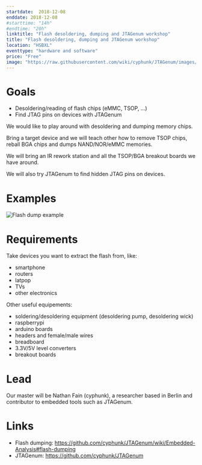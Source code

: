 ```yaml
---
startdate:  2018-12-08
enddate: 2018-12-08
#starttime: "14h"
#endtime: "20h"
linktitle: "Flash desoldering, dumping and JTAGenum workshop"
title: "Flash desoldering, dumping and JTAGenum workshop"
location: "HSBXL"
eventtype: "hardware and software"
price: "Free"
image: "https://raw.githubusercontent.com/wiki/cyphunk/JTAGenum/images/flash_dump_example.jpg"
---
```


Goals
=====

* Desoldering/reading of flash chips (eMMC, TSOP, ...)
* Find JTAG pins on devices with JTAGenum

We would like to play around with desoldering and dumping memory chips.

Bring a target device and we will teach other how to remove TSOP chips, reball BGA chips and dumps NAND/NOR/eMMC memories.

We will bring an IR rework station and all the TSOP/BGA breakout boards we have around.

We will also try JTAGenum to find hidden JTAG pins on devices.

Examples
========

![Flash dump example](https://raw.githubusercontent.com/wiki/cyphunk/JTAGenum/images/flash_dump_example.jpg)

Requirements
============

Take devices you want to extract the flash from, like:

* smartphone
* routers
* latpop
* TVs
* other electronics

Other useful equipements:

* soldering/desoldering equipment (desoldering pump, desoldering wick)
* raspberrypi
* arduino boards
* headers and female/male wires
* breadboard
* 3.3V/5V level converters
* breakout boards

Lead
====

Our master will be Nathan Fain (cyphunk), a researcher based in Berlin and contributor to embedded tools such as JTAGenum.

Links
=====

* Flash dumping: https://github.com/cyphunk/JTAGenum/wiki/Embedded-Analysis#flash-dumping
* JTAGenum: https://github.com/cyphunk/JTAGenum